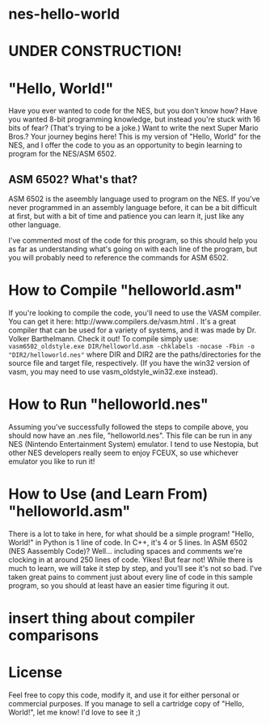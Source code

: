 # nes-hello-world

<h1>UNDER CONSTRUCTION!</h1>
<h1>"Hello, World!"</h1>

Have you ever wanted to code for the NES, but you don't know how? Have you wanted 8-bit programming knowledge, but instead you're stuck with 16 bits of fear? (That's trying to be a joke.) Want to write the next Super Mario Bros.? Your journey begins here! This is my version of "Hello, World" for the NES, and I offer the code to you as an opportunity to begin learning to program for the NES/ASM 6502.

<h2>ASM 6502? What's that?</h2>
ASM 6502 is the aseembly language used to program on the NES. If you've never programmed in an assembly language before, it can be a bit difficult at first, but with a bit of time and patience you can learn it, just like any other language.

I've commented most of the code for this program, so this should help you as far as understanding what's going on with each line of the program, but you will probably need to reference the commands for ASM 6502.

<h1> How to Compile "helloworld.asm" </h1>
If you're looking to compile the code, you'll need to use the VASM compiler. You can get it here: http://www.compilers.de/vasm.html . It's a great compiler that can be used for a variety of systems, and it was made by Dr. Volker Barthelmann. Check it out! To compile simply use: <code>vasm6502_oldstyle.exe DIR/helloworld.asm -chklabels -nocase -Fbin -o "DIR2/helloworld.nes"</code> where DIR and DIR2 are the paths/directories for the source file and target file, respectively. (If you have the win32 version of vasm, you may need to use vasm_oldstyle_win32.exe instead).

<h1>How to Run "helloworld.nes"</h1>
Assuming you've successfully followed the steps to compile above, you should now have an .nes file, "helloworld.nes". This file can be run in any NES (Nintendo Entertainment System) emulator. I tend to use Nestopia, but other NES developers really seem to enjoy FCEUX, so use whichever emulator you like to run it!

<h1>How to Use (and Learn From) "helloworld.asm"</h1>
There is a lot to take in here, for what should be a simple program! "Hello, World!" in Python is 1 line of code. In C++, it's 4 or 5 lines. In ASM 6502 (NES Aassembly Code)? Well... including spaces and comments we're clocking in at around 250 lines of code. Yikes! But fear not! While there is much to learn, we will take it step by step, and you'll see it's not so bad. I've taken great pains to comment just about every line of code in this sample program, so you should at least have an easier time figuring it out.




<h1>insert thing about compiler comparisons</h1>

<h1>License</h1>
Feel free to copy this code, modify it, and use it for either personal or commercial purposes. If you manage to sell a cartridge copy of "Hello, World!", let me know! I'd love to see it ;)

